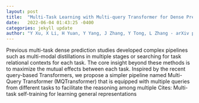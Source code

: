 ```yaml
---
layout: post
title:  "Multi-Task Learning with Multi-query Transformer for Dense Prediction"
date:   2022-06-04 01:43:25 -0400
categories: jekyll update
author: "Y Xu, X Li, H Yuan, Y Yang, J Zhang, Y Tong, L Zhang - arXiv preprint arXiv , 2022"
---
```

Previous multi-task dense prediction studies developed complex pipelines such as multi-modal distillations in multiple stages or searching for task relational contexts for each task. The core insight beyond these methods is to maximize the mutual effects between each task. Inspired by the recent query-based Transformers, we propose a simpler pipeline named Multi-Query Transformer (MQTransformer) that is equipped with multiple queries from different tasks to facilitate the reasoning among multiple  Cites: Multi-task self-training for learning general representations